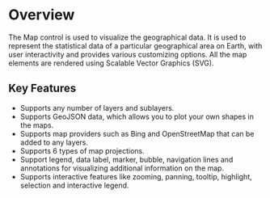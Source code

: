 
# Overview

The Map control is used to visualize the geographical data. It is used to represent the statistical data of a particular geographical area on Earth, with user interactivity and provides various customizing options. All the map elements are rendered using Scalable Vector Graphics (SVG).

## Key Features

* Supports any number of layers and sublayers.
* Supports GeoJSON data, which allows you to plot your own shapes in the maps.
* Supports map providers such as Bing and OpenStreetMap that can be added to any layers.
* Supports 6 types of map projections.
* Support legend, data label, marker, bubble, navigation lines and annotations for visualizing additional information on the map.
* Supports interactive features like zooming, panning, tooltip, highlight, selection and interactive legend.